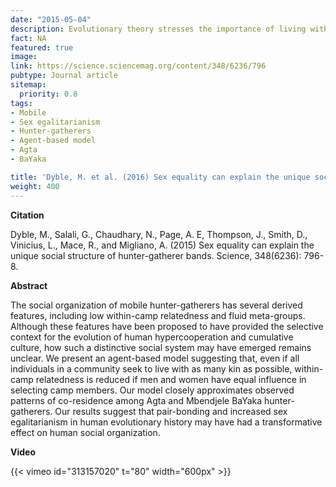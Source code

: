 ```yaml
---
date: "2015-05-04"
description: Evolutionary theory stresses the importance of living with kin, not least because they share some of our genes. Nevertheless, a large-scale assessment of contemporary hunter-gatherer societies has established a consistent pattern of unrelated individuals living together. Here we used a modelling approach to suggest that a possible answer to this conundrum is that cohabitation choices are being governed equally by men and women.
fact: NA
featured: true
image: 
link: https://science.sciencemag.org/content/348/6236/796
pubtype: Journal article
sitemap:
  priority: 0.8
tags:
- Mobile
- Sex egalitarianism
- Hunter-gatherers
- Agent-based model
- Agta
- BaYaka

title: 'Dyble, M. et al. (2016) Sex equality can explain the unique social structure of hunter-gatherer bands. Science'
weight: 400
---
```

**Citation**

Dyble, M., Salali, G., Chaudhary, N., Page, A. E, Thompson, J., Smith, D., Vinicius, L., Mace, R., and Migliano, A. (2015) Sex equality can explain the unique social structure of hunter-gatherer bands. Science, 348(6236): 796-8. 

**Abstract** 

The social organization of mobile hunter-gatherers has several derived features, including low within-camp relatedness and fluid meta-groups. Although these features have been proposed to have provided the selective context for the evolution of human hypercooperation and cumulative culture, how such a distinctive social system may have emerged remains unclear. We present an agent-based model suggesting that, even if all individuals in a community seek to live with as many kin as possible, within-camp relatedness is reduced if men and women have equal influence in selecting camp members. Our model closely approximates observed patterns of co-residence among Agta and Mbendjele BaYaka hunter-gatherers. Our results suggest that pair-bonding and increased sex egalitarianism in human evolutionary history may have had a transformative effect on human social organization.

**Video**

{{< vimeo id="313157020" t="80" width="600px" >}}

